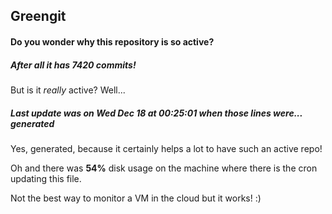 ## Greengit

#### Do you wonder why this repository is so active?

##### After all it has 7420 commits!

But is it *really* active? Well...

##### Last update was on Wed Dec 18 at 00:25:01 when those lines were... generated

Yes, generated, because it certainly helps a lot to have such an active repo!

Oh and there was **54%** disk usage on the machine
where there is the cron updating this file.

Not the best way to monitor a VM in the cloud but it works! :)
